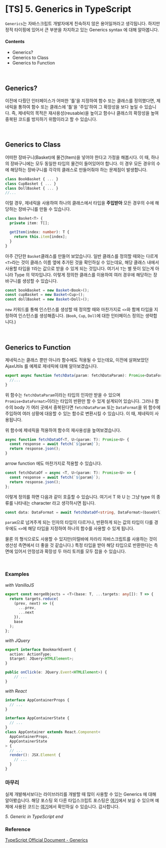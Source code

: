 # [TS] 5. Generics in TypeScript

`Generics`는 자바스크립트 개발자에게 친숙하지 않은 용어일꺼라고 생각됩니다. 하지만 정적 타이핑에 있어서 큰 부분을 차지하고 있는 Generics syntax 에 대해 알아봅니다.

#### Contents

- Generics?
- Generics to Class
- Generics to Function

</br>

## Generics?

이전에 다뤘던 인터페이스가 어떠한 '틀'을 지정하여 함수 또는 클래스를 정의했다면, 제네릭을 통하여 함수 또는 클래스에 '틀'을 '주입'하여 그 확장성을 보다 높일 수 있습니다. 즉, 제네릭의 목적은 재사용성(reusable)을 높이고 함수나 클래스의 확장성을 높여 중복된 코드를 방지하기 위함이라고 할 수 있습니다.

</br>

## Generics to Class

어떠한 장바구니(Basket)에 물건(Item)을 넣어야 한다고 가정을 해봅시다. 이 때, 하나의 장바구니에는 모두 동일한 타입의 물건이 들어있어야 합니다. 이 경우 모든 경우의 수에 해당하는 장바구니를 각각의 클래스로 만들어줘야 하는 문제점이 발생합니다.

```ts
class BookBasket { ... }
class CupBasket { ... }
class DollBasket { ... }
//...
```

이럴 경우, 제네릭을 사용하여 하나의 클래스에서 타입을 **주입받아** 모든 경우의 수에 해당하는 장바구니를 만들 수 있습니다.

```ts
class Basket<T> {
  private item: T[];

  getItem(index: number): T {
    return this.item[index];
  }
}
```

아주 간단한 `Basket`클래스를 만들어 보았습니다. 일반 클래스를 정의할 때와는 다르게 `<T>`라는 것이 클래스 이름 옆에 추가된 것을 확인하실 수 있는데요, 해당 클래스 내에서 사용할 타입을 `T`라는 값으로 받을 수 있게 되는 것입니다. 여기서 `T`는 별 뜻이 있는게 아니라 Type 의 약자입니다. 이렇게 정의한 클래스를 이용하여 여러 경우에 해당하는 장바구니를 생성할 수 있습니다.

```ts
const bookBasket = new Basket<Book>();
const cupBasket = new Basket<Cup>();
const dollBasket = new Basket<Doll>();
```

`new` 키워드를 통해 인스턴스를 생성할 때 정의할 때와 마찬가지로 `<>`와 함께 타입을 지정하여 인스턴스를 생성해줍니다. (`Book`, `Cup`, `Doll`에 대한 인터페이스 정의는 생략합니다.)

</br>

## Generics to Function

제네릭스는 클래스 뿐만 아니라 함수에도 적용될 수 있는데요, 이전에 살펴보았던 AjaxUtils 를 예제로 제네릭에 대해 알아보겠습니다.

```ts
export async function fetchData(param: fetchDataParam): Promise<DataFormat> {
  //...
}
```

위 함수는 `fetchDataParam`이라는 타입의 인자만 받을 수 있으며 `Promise<DataFormat>`이라는 타입의 반환만 할 수 있게 설계되어 있습니다. 그러나 함수의 body 가 여러 곳에서 중복된다면 `fetchDataParam` 또는 `DataFormat`을 위 함수에 주입하여 여러 상황에 대응할 수 있는 함수로 변환시킬 수 있습니다. 이 때, 제네릭이 사용됩니다.

위 함수에 제네릭을 적용하여 함수의 재사용성을 높여보겠습니다.

```ts
async function fetchDataOf<T, U>(param: T): Promise<U> {
  const response = await fetch(`${param}`);
  return response.json();
}
```

arrow function 에도 마찬가지로 적용할 수 있습니다.

```ts
const fetchDataOf = async <T, U>(param: T): Promise<U> => {
  const response = await fetch(`${param}`);
  return response.json();
};
```

이렇게 정의를 하면 다음과 같이 호출할 수 있습니다. 여기서 T 와 U 는 그냥 type 의 종류를 나타내는 character 라고 생각하시면 됩니다.

```ts
const data: DataFormat = await fetchDataOf<string, DataFormat>(baseUrl);
```

`param`으로 넘겨주게 되는 인자의 타입이 다르거나, 반환하게 되는 값의 타입이 다를 경우에도 `<>`에 해당 타입을 지정하여 하나의 함수를 사용할 수 있게 됩니다.

물론 <any>의 형식으로도 사용할 수 있지만(이럴바에 차라리 자바스크립트를 사용하는 것이 생산성 측면에서 더 좋을 것 같습니다.) 특정 타입을 받아 해당 타입으로 반환한다는 측면에 있어서 안정성과 확장성 두 마리 토끼를 모두 잡을 수 있습니다.

</br>

### Examples

_with VanillaJS_

```ts
export const mergeObjects = <T>(base: T, ...targets: any[]): T => {
  return targets.reduce(
    (prev, next) => ({
      ...prev,
      ...next
    }),
    base
  );
};
```

_with JQuery_

```ts
export interface BookmarkEvent {
  action: ActionType;
  $target: JQuery<HTMLElement>;
}
```

```ts
public onClick(e: JQuery.Event<HTMLElement>) {
    // ...
}
```

_with React_

```ts
interface AppContainerProps {
  // ...
}

interface AppContainerState {
  // ...
}
class AppContainer extends React.Component<
  AppContainerProps,
  AppContainerState
> {
  // ...
  render(): JSX.Element {
    // ...
  }
}
```

### 마무리

실제 개발해서보다는 라이브러리를 개발할 때 많이 사용할 수 있는 Generics 에 대해 알아봤습니다. 해당 포스팅 외 다른 타입스크립트 포스팅은 [여기](https://github.com/JaeYeopHan/typescript_tutorial_docs)에서 보실 수 있으며 예제에 사용된 코드는 [여기](https://github.com/JaeYeopHan/typescript_playground)에서 확인하실 수 있습니다.
감사합니다.

_5. Generic in TypeScript end_

### Reference

[TypeScript Official Document - Generics](https://www.typescriptlang.org/docs/handbook/generics.html)
